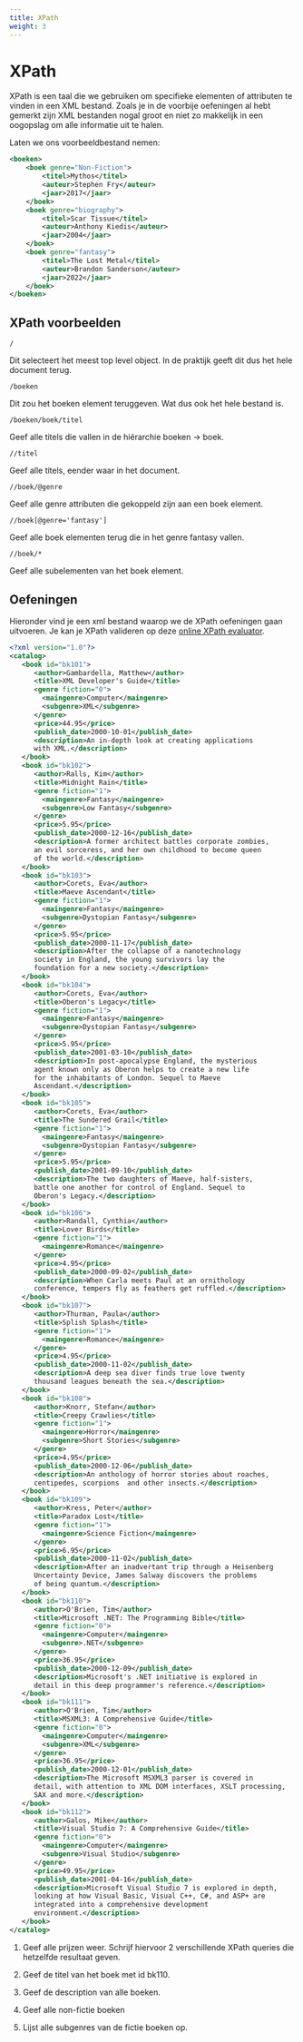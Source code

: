 ```yaml
---
title: XPath
weight: 3
---
```


# XPath

XPath is een taal die we gebruiken om specifieke elementen of attributen te vinden in een XML bestand. Zoals je in de voorbije oefeningen al hebt gemerkt zijn XML bestanden nogal groot en niet zo makkelijk in een oogopslag om alle informatie uit te halen.

Laten we ons voorbeeldbestand nemen:

```xml
<boeken>
    <boek genre="Non-Fiction">
        <titel>Mythos</titel>
        <auteur>Stephen Fry</auteur>
        <jaar>2017</jaar>
    </boek>
    <boek genre="biography">
        <titel>Scar Tissue</titel>
        <auteur>Anthony Kiedis</auteur>
        <jaar>2004</jaar>
    </boek>
    <boek genre="fantasy">
        <titel>The Lost Metal</titel>
        <auteur>Brandon Sanderson</auteur>
        <jaar>2022</jaar>
    </boek>
</boeken>
```

## XPath voorbeelden

`/`

Dit selecteert het meest top level object. In de praktijk geeft dit dus het hele document terug.

`/boeken`

Dit zou het boeken element teruggeven. Wat dus ook het hele bestand is.

`/boeken/boek/titel`

Geef alle titels die vallen in de hiërarchie boeken -> boek.

`//titel`

Geef alle titels, eender waar in het document.

`//boek/@genre`

Geef alle genre attributen die gekoppeld zijn aan een boek element.

`//boek[@genre='fantasy']`

Geef alle boek elementen terug die in het genre fantasy vallen.

`//boek/*`

Geef alle subelementen van het boek element.

## Oefeningen

Hieronder vind je een xml bestand waarop we de XPath oefeningen gaan uitvoeren. Je kan je XPath valideren op deze [online XPath evaluator](https://www.freeformatter.com/xpath-tester.html).

```xml
<?xml version="1.0"?>
<catalog>
   <book id="bk101">
      <author>Gambardella, Matthew</author>
      <title>XML Developer's Guide</title>
      <genre fiction="0">
        <maingenre>Computer</maingenre>
        <subgenre>XML</subgenre>
      </genre>
      <price>44.95</price>
      <publish_date>2000-10-01</publish_date>
      <description>An in-depth look at creating applications 
      with XML.</description>
   </book>
   <book id="bk102">
      <author>Ralls, Kim</author>
      <title>Midnight Rain</title>
      <genre fiction="1">
        <maingenre>Fantasy</maingenre>
        <subgenre>Low Fantasy</subgenre>
      </genre>
      <price>5.95</price>
      <publish_date>2000-12-16</publish_date>
      <description>A former architect battles corporate zombies, 
      an evil sorceress, and her own childhood to become queen 
      of the world.</description>
   </book>
   <book id="bk103">
      <author>Corets, Eva</author>
      <title>Maeve Ascendant</title>
      <genre fiction="1">
        <maingenre>Fantasy</maingenre>
        <subgenre>Dystopian Fantasy</subgenre>
      </genre>
      <price>5.95</price>
      <publish_date>2000-11-17</publish_date>
      <description>After the collapse of a nanotechnology 
      society in England, the young survivors lay the 
      foundation for a new society.</description>
   </book>
   <book id="bk104">
      <author>Corets, Eva</author>
      <title>Oberon's Legacy</title>
      <genre fiction="1">
        <maingenre>Fantasy</maingenre>
        <subgenre>Dystopian Fantasy</subgenre>
      </genre>
      <price>5.95</price>
      <publish_date>2001-03-10</publish_date>
      <description>In post-apocalypse England, the mysterious 
      agent known only as Oberon helps to create a new life 
      for the inhabitants of London. Sequel to Maeve 
      Ascendant.</description>
   </book>
   <book id="bk105">
      <author>Corets, Eva</author>
      <title>The Sundered Grail</title>
      <genre fiction="1">
        <maingenre>Fantasy</maingenre>
        <subgenre>Dystopian Fantasy</subgenre>
      </genre>
      <price>5.95</price>
      <publish_date>2001-09-10</publish_date>
      <description>The two daughters of Maeve, half-sisters, 
      battle one another for control of England. Sequel to 
      Oberon's Legacy.</description>
   </book>
   <book id="bk106">
      <author>Randall, Cynthia</author>
      <title>Lover Birds</title>
      <genre fiction="1">
        <maingenre>Romance</maingenre>
      </genre>
      <price>4.95</price>
      <publish_date>2000-09-02</publish_date>
      <description>When Carla meets Paul at an ornithology 
      conference, tempers fly as feathers get ruffled.</description>
   </book>
   <book id="bk107">
      <author>Thurman, Paula</author>
      <title>Splish Splash</title>
      <genre fiction="1">
        <maingenre>Romance</maingenre>
      </genre>
      <price>4.95</price>
      <publish_date>2000-11-02</publish_date>
      <description>A deep sea diver finds true love twenty 
      thousand leagues beneath the sea.</description>
   </book>
   <book id="bk108">
      <author>Knorr, Stefan</author>
      <title>Creepy Crawlies</title>
      <genre fiction="1">
        <maingenre>Horror</maingenre>
        <subgenre>Short Stories</subgenre>
      </genre>
      <price>4.95</price>
      <publish_date>2000-12-06</publish_date>
      <description>An anthology of horror stories about roaches,
      centipedes, scorpions  and other insects.</description>
   </book>
   <book id="bk109">
      <author>Kress, Peter</author>
      <title>Paradox Lost</title>
      <genre fiction="1">
        <maingenre>Science Fiction</maingenre>
      </genre>
      <price>6.95</price>
      <publish_date>2000-11-02</publish_date>
      <description>After an inadvertant trip through a Heisenberg
      Uncertainty Device, James Salway discovers the problems 
      of being quantum.</description>
   </book>
   <book id="bk110">
      <author>O'Brien, Tim</author>
      <title>Microsoft .NET: The Programming Bible</title>
      <genre fiction="0">
        <maingenre>Computer</maingenre>
        <subgenre>.NET</subgenre>
      </genre>
      <price>36.95</price>
      <publish_date>2000-12-09</publish_date>
      <description>Microsoft's .NET initiative is explored in 
      detail in this deep programmer's reference.</description>
   </book>
   <book id="bk111">
      <author>O'Brien, Tim</author>
      <title>MSXML3: A Comprehensive Guide</title>
      <genre fiction="0">
        <maingenre>Computer</maingenre>
        <subgenre>XML</subgenre>
      </genre>
      <price>36.95</price>
      <publish_date>2000-12-01</publish_date>
      <description>The Microsoft MSXML3 parser is covered in 
      detail, with attention to XML DOM interfaces, XSLT processing, 
      SAX and more.</description>
   </book>
   <book id="bk112">
      <author>Galos, Mike</author>
      <title>Visual Studio 7: A Comprehensive Guide</title>
      <genre fiction="0">
        <maingenre>Computer</maingenre>
        <subgenre>Visual Studio</subgenre>
      </genre>
      <price>49.95</price>
      <publish_date>2001-04-16</publish_date>
      <description>Microsoft Visual Studio 7 is explored in depth,
      looking at how Visual Basic, Visual C++, C#, and ASP+ are 
      integrated into a comprehensive development 
      environment.</description>
   </book>
</catalog>
```

1. Geef alle prijzen weer. Schrijf hiervoor 2 verschillende XPath queries die hetzelfde resultaat geven.
<!-- EXSOL -->
<!-- _**<span style="color: #03C03C;">Solution:</span>**_  ```//price OF /catalog/price```  -->
2. Geef de titel van het boek met id bk110.
<!-- EXSOL -->
<!-- _**<span style="color: #03C03C;">Solution:</span>**_  ```/catalog/book[@id='bk110']/title```  -->
3. Geef de description van alle boeken.
<!-- EXSOL -->
<!-- _**<span style="color: #03C03C;">Solution:</span>**_  ```//description```  -->
4. Geef alle non-fictie boeken
<!-- EXSOL -->
<!-- _**<span style="color: #03C03C;">Solution:</span>**_  ```/catalog/book[genre/@fiction='0']```  -->
5. Lijst alle subgenres van de fictie boeken op.
<!-- EXSOL -->
<!-- _**<span style="color: #03C03C;">Solution:</span>**_  ```/catalog/book[genre/@fiction='1']/genre/subgenre/text()```  -->